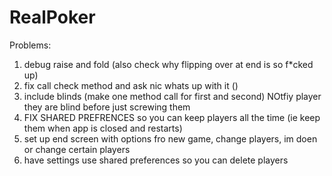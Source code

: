 # RealPoker
Problems:
1. debug raise and fold (also check why flipping over at end is so f*cked up)
2. fix call check method and ask nic whats up with it ()
3. include blinds (make one method call for first and second) NOtfiy player they are blind before just screwing them
4. FIX SHARED PREFRENCES so you can keep players all the time (ie keep them when app is closed and restarts)
5. set up end screen with options fro new game, change players, im doen or change certain players
6. have settings use shared preferences so you can delete players
